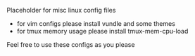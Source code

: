 Placeholder for misc linux config files

- for vim configs please install vundle and some themes
- for tmux memory usage please install tmux-mem-cpu-load

Feel free to use these configs as you please
